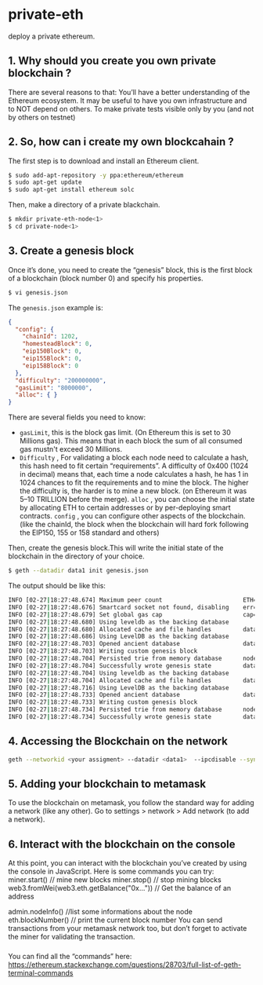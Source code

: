 # private-eth
deploy a private ethereum.


## 1. Why should you create you own private blockchain ?
There are several reasons to that:
You’ll have a better understanding of the Ethereum ecosystem.
It may be useful to have you own infrastructure and to NOT depend on others.
To make private tests visible only by you (and not by others on testnet)

## 2. So, how can i create my own blockcahain ?
The first step is to download and install an Ethereum client.

```bash
$ sudo add-apt-repository -y ppa:ethereum/ethereum
$ sudo apt-get update
$ sudo apt-get install ethereum solc
```

Then, make a directory of a private blackchain.

```bash
$ mkdir private-eth-node<1>
$ cd private-node<1>
```

## 3. Create a genesis block
Once it’s done, you need to create the “genesis” block, this is the first block of a blockchain (block number 0) and specify his properties.

```bash
$ vi genesis.json
```

The `genesis.json` example is:
```json
{
  "config": {
    "chainId": 1202,
    "homesteadBlock": 0,
    "eip150Block": 0,
    "eip155Block": 0,
    "eip158Block": 0
  },
  "difficulty": "200000000",
  "gasLimit": "8000000",
  "alloc": { }
}
```
There are several fields you need to know:
- `gasLimit`, this is the block gas limit. (On Ethereum this is set to 30 Millions gas). This means that in each block the sum of all consumed gas mustn't exceed 30 Millions.
- `Difficulty` , For validating a block each node need to calculate a hash, this hash need to fit certain “requirements”. A difficulty of 0x400 (1024 in decimal) means that, each time a node calculates a hash, he has 1 in 1024 chances to fit the requirements and to mine the block. The higher the difficulty is, the harder is to mine a new block. (on Ethereum it was 5–10 TRILLION before the merge).
`alloc` , you can choose the initial state by allocating ETH to certain addresses or by per-deploying smart contracts. 
`config` , you can configure other aspects of the blockchain. (like the chainId, the block when the blockchain will hard fork following the EIP150, 155 or 158 standard and others)


Then, create the genesis block.This will write the initial state of the blockchain in the directory of your choice.
```bash
$ geth --datadir data1 init genesis.json
```
The output should be like this:
```bash
INFO [02-27|18:27:48.674] Maximum peer count                       ETH=50 LES=0 total=50
INFO [02-27|18:27:48.676] Smartcard socket not found, disabling    err="stat /run/pcscd/pcscd.comm: no such file or directory"
INFO [02-27|18:27:48.679] Set global gas cap                       cap=50,000,000
INFO [02-27|18:27:48.680] Using leveldb as the backing database 
INFO [02-27|18:27:48.680] Allocated cache and file handles         database=/home/ubuntu/peopledata-private-eth/peopledata-private-eth/geth/chaindata cache=16.00MiB handles=16
INFO [02-27|18:27:48.686] Using LevelDB as the backing database 
INFO [02-27|18:27:48.703] Opened ancient database                  database=/home/ubuntu/peopledata-private-eth/peopledata-private-eth/geth/chaindata/ancient/chain readonly=false
INFO [02-27|18:27:48.703] Writing custom genesis block 
INFO [02-27|18:27:48.704] Persisted trie from memory database      nodes=3 size=407.00B time="29.382µs" gcnodes=0 gcsize=0.00B gctime=0s livenodes=1 livesize=0.00B
INFO [02-27|18:27:48.704] Successfully wrote genesis state         database=chaindata hash=e0dc41..15a1cb
INFO [02-27|18:27:48.704] Using leveldb as the backing database 
INFO [02-27|18:27:48.704] Allocated cache and file handles         database=/home/ubuntu/peopledata-private-eth/peopledata-private-eth/geth/lightchaindata cache=16.00MiB handles=16
INFO [02-27|18:27:48.716] Using LevelDB as the backing database 
INFO [02-27|18:27:48.733] Opened ancient database                  database=/home/ubuntu/peopledata-private-eth/peopledata-private-eth/geth/lightchaindata/ancient/chain readonly=false
INFO [02-27|18:27:48.733] Writing custom genesis block 
INFO [02-27|18:27:48.734] Persisted trie from memory database      nodes=3 size=407.00B time="28.654µs" gcnodes=0 gcsize=0.00B gctime=0s livenodes=1 livesize=0.00B
INFO [02-27|18:27:48.734] Successfully wrote genesis state         database=lightchaindata hash=e0dc41..15a1cb
```



## 4. Accessing the Blockchain on the network

```bash
geth --networkid <your assigment> --datadir <data1>  --ipcdisable --syncmode full --http --http.addr 0.0.0.0 --http.api admin,eth,miner,net,txpool,personal,web3 --allow-insecure-unlock --http.corsdomain "*" --http.vhosts "*"  console 
```


## 5. Adding your blockchain to metamask
To use the blockchain on metamask, you follow the standard way for adding a network (like any other).
Go to settings > network > Add network (to add a network).

## 6. Interact with the blockchain on the console
At this point, you can interact with the blockchain you’ve created by using the console in JavaScript.
Here is some commands you can try:
miner.start() // mine new blocks
miner.stop() // stop mining blocks
web3.fromWei(web3.eth.getBalance("0x...")) // Get the balance of an address

admin.nodeInfo() //list some informations about the node
eth.blockNumber() // print the current block number
You can send transactions from your metamask network too, but don’t forget to activate the miner for validating the transaction.

### 
You can find all the “commands” here: https://ethereum.stackexchange.com/questions/28703/full-list-of-geth-terminal-commands






